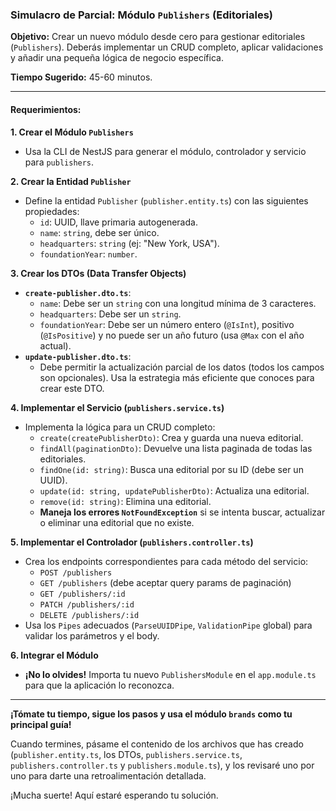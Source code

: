 ### **Simulacro de Parcial: Módulo `Publishers` (Editoriales)**

**Objetivo:** Crear un nuevo módulo desde cero para gestionar editoriales (`Publishers`). Deberás implementar un CRUD completo, aplicar validaciones y añadir una pequeña lógica de negocio específica.

**Tiempo Sugerido:** 45-60 minutos.

---

#### **Requerimientos:**

**1. Crear el Módulo `Publishers`**
* Usa la CLI de NestJS para generar el módulo, controlador y servicio para `publishers`.

**2. Crear la Entidad `Publisher`**
* Define la entidad `Publisher` (`publisher.entity.ts`) con las siguientes propiedades:
    * `id`: UUID, llave primaria autogenerada.
    * `name`: `string`, debe ser único.
    * `headquarters`: `string` (ej: "New York, USA").
    * `foundationYear`: `number`.

**3. Crear los DTOs (Data Transfer Objects)**
* **`create-publisher.dto.ts`**:
    * `name`: Debe ser un `string` con una longitud mínima de 3 caracteres.
    * `headquarters`: Debe ser un `string`.
    * `foundationYear`: Debe ser un número entero (`@IsInt`), positivo (`@IsPositive`) y no puede ser un año futuro (usa `@Max` con el año actual).
* **`update-publisher.dto.ts`**:
    * Debe permitir la actualización parcial de los datos (todos los campos son opcionales). Usa la estrategia más eficiente que conoces para crear este DTO.

**4. Implementar el Servicio (`publishers.service.ts`)**
* Implementa la lógica para un CRUD completo:
    * `create(createPublisherDto)`: Crea y guarda una nueva editorial.
    * `findAll(paginationDto)`: Devuelve una lista paginada de todas las editoriales.
    * `findOne(id: string)`: Busca una editorial por su ID (debe ser un UUID).
    * `update(id: string, updatePublisherDto)`: Actualiza una editorial.
    * `remove(id: string)`: Elimina una editorial.
    * **Maneja los errores `NotFoundException`** si se intenta buscar, actualizar o eliminar una editorial que no existe.

**5. Implementar el Controlador (`publishers.controller.ts`)**
* Crea los endpoints correspondientes para cada método del servicio:
    * `POST /publishers`
    * `GET /publishers` (debe aceptar query params de paginación)
    * `GET /publishers/:id`
    * `PATCH /publishers/:id`
    * `DELETE /publishers/:id`
* Usa los `Pipes` adecuados (`ParseUUIDPipe`, `ValidationPipe` global) para validar los parámetros y el body.

**6. Integrar el Módulo**
* **¡No lo olvides!** Importa tu nuevo `PublishersModule` en el `app.module.ts` para que la aplicación lo reconozca.

---

**¡Tómate tu tiempo, sigue los pasos y usa el módulo `brands` como tu principal guía!**

Cuando termines, pásame el contenido de los archivos que has creado (`publisher.entity.ts`, los DTOs, `publishers.service.ts`, `publishers.controller.ts` y `publishers.module.ts`), y los revisaré uno por uno para darte una retroalimentación detallada.

¡Mucha suerte! Aquí estaré esperando tu solución.